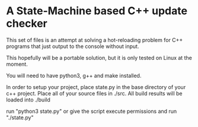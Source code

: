 # A State-Machine based C++ update checker

This set of files is an attempt at solving a hot-reloading problem for C++
programs that just output to the console without input.

This hopefully will be a portable solution, but it is only tested on Linux at
the moment.

You will need to have python3, g++ and make installed.

In order to setup your project, place state.py in the base directory of your
c++ project. Place all of your source files in ./src. All build results will be
loaded into ./build

run "python3 state.py" or give the script execute permissions and run
"./state.py"
